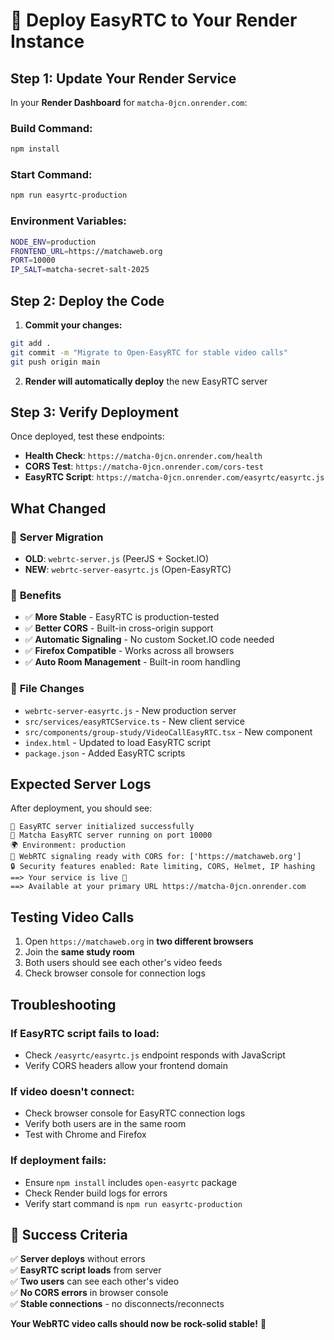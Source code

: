 # 🚀 Deploy EasyRTC to Your Render Instance

## Step 1: Update Your Render Service

In your **Render Dashboard** for `matcha-0jcn.onrender.com`:

### Build Command:
```bash
npm install
```

### Start Command:
```bash
npm run easyrtc-production
```

### Environment Variables:
```bash
NODE_ENV=production
FRONTEND_URL=https://matchaweb.org
PORT=10000
IP_SALT=matcha-secret-salt-2025
```

## Step 2: Deploy the Code

1. **Commit your changes:**
```bash
git add .
git commit -m "Migrate to Open-EasyRTC for stable video calls"
git push origin main
```

2. **Render will automatically deploy** the new EasyRTC server

## Step 3: Verify Deployment

Once deployed, test these endpoints:

- **Health Check**: `https://matcha-0jcn.onrender.com/health`
- **CORS Test**: `https://matcha-0jcn.onrender.com/cors-test` 
- **EasyRTC Script**: `https://matcha-0jcn.onrender.com/easyrtc/easyrtc.js`

## What Changed

### 🔄 **Server Migration**
- **OLD**: `webrtc-server.js` (PeerJS + Socket.IO)
- **NEW**: `webrtc-server-easyrtc.js` (Open-EasyRTC)

### 🎯 **Benefits**
- ✅ **More Stable** - EasyRTC is production-tested
- ✅ **Better CORS** - Built-in cross-origin support
- ✅ **Automatic Signaling** - No custom Socket.IO code needed
- ✅ **Firefox Compatible** - Works across all browsers
- ✅ **Auto Room Management** - Built-in room handling

### 📁 **File Changes**
- `webrtc-server-easyrtc.js` - New production server
- `src/services/easyRTCService.ts` - New client service
- `src/components/group-study/VideoCallEasyRTC.tsx` - New component
- `index.html` - Updated to load EasyRTC script
- `package.json` - Added EasyRTC scripts

## Expected Server Logs

After deployment, you should see:
```
🎉 EasyRTC server initialized successfully
🚀 Matcha EasyRTC server running on port 10000
🌍 Environment: production
📡 WebRTC signaling ready with CORS for: ['https://matchaweb.org']
🔒 Security features enabled: Rate limiting, CORS, Helmet, IP hashing
==> Your service is live 🎉
==> Available at your primary URL https://matcha-0jcn.onrender.com
```

## Testing Video Calls

1. Open `https://matchaweb.org` in **two different browsers**
2. Join the **same study room**
3. Both users should see each other's video feeds
4. Check browser console for connection logs

## Troubleshooting

### If EasyRTC script fails to load:
- Check `/easyrtc/easyrtc.js` endpoint responds with JavaScript
- Verify CORS headers allow your frontend domain

### If video doesn't connect:
- Check browser console for EasyRTC connection logs
- Verify both users are in the same room
- Test with Chrome and Firefox

### If deployment fails:
- Ensure `npm install` includes `open-easyrtc` package
- Check Render build logs for errors
- Verify start command is `npm run easyrtc-production`

## 🎊 Success Criteria

✅ **Server deploys** without errors  
✅ **EasyRTC script loads** from server  
✅ **Two users** can see each other's video  
✅ **No CORS errors** in browser console  
✅ **Stable connections** - no disconnects/reconnects

**Your WebRTC video calls should now be rock-solid stable!** 🎉